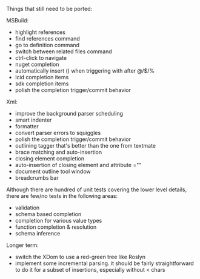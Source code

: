 Things that still need to be ported:

MSBuild:

* highlight references
* find references command
* go to definition command
* switch between related files command
* ctrl-click to navigate
* nuget completion
* automatically insert () when triggering with after @/$/%
* lcid completion items
* sdk completion items
* polish the completion trigger/commit behavior

Xml:

* improve the background parser scheduling
* smart indenter
* formatter
* convert parser errors to squiggles
* polish the completion trigger/commit behavior
* outlining tagger that's better than the one from textmate
* brace matching and auto-insertion
* closing element completion
* auto-insertion of closing element and attribute =""
* document outline tool window
* breadcrumbs bar

Although there are hundred of unit tests covering the lower level details, there are few/no tests in the following areas:

* validation
* schema based completion
* completion for various value types
* function completion & resolution
* schema inference

Longer term:

* switch the XDom to use a red-green tree like Roslyn
* implement some incremental parsing. it should be fairly straightforward to do it for a subset of insertions, especially without < chars
